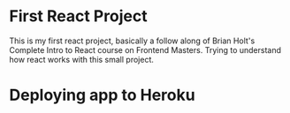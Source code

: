 # First React Project

This is my first react project, basically a follow along of Brian Holt's Complete Intro to React course on Frontend Masters. Trying to understand how react works with this small project.

# Deploying app to Heroku
